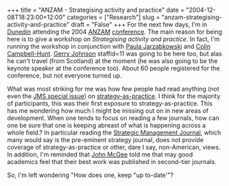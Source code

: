 +++
title = "ANZAM - Strategising activity and practice"
date = "2004-12-08T18:23:00+12:00"
categories = ["Research"]
slug = "anzam-strategising-activity-and-practice"
draft = "False"
+++
For the next few days, I'm in
[Dunedin](http://www.dunedincity.govt.nz/city/?page=search_new) attending the
2004 [ANZAM](http://www.anzam.uts.edu.au/)
[conference](http://www.commerce.otago.ac.nz/mgmt/ANZAM2004/index.html).  The
main reason for being here is to give a workshop on _Strategising activity and
practice_.  In fact, I'm running the workshop in conjunction with [Paula
Jarzabkowski](http://www.abs.aston.ac.uk/newweb/staff/detail.asp?sfldStaffID=A0000327)
and [Colin
Campbell-Hunt](http://www.business.otago.ac.nz/mgmt/staff/ccampbellhunt.html).
[Gerry
Johnson](http://www.gsb.strath.ac.uk/worldclass/research/profiles/showprofile.asp?htmlid=1&subsection=Profile&)
staffid=11 was going to be here too, but alas he can't travel (from Scotland)
at the moment (he was also going to be the keynote speaker at the conference
too).  About 60 people registered for the conference, but not everyone turned
up.

What was most striking for me was how few people had read anything (not even
the [JMS special issue](http://www.blackwell-synergy.com/links/toc/joms/40/1/))
on [strategy-as-practice](http://www.strategy-as-practice.org/). I think for
the majority of participants, this was their first exposure to
strategy-as-practice. This has me wondering how much I might be missing out on
in new areas of development. When one tends to focus on reading a few journals,
how can one be sure that one is keeping abreast of what is happening across a
whole field.? In particular reading the [Strategic Management
Journal](http://www.jstor.org/journals/01432095.html), which many would say is
the pre-eminent strategy journal, does not provide coverage of
strategy-as-practice or other, dare I say, non-American, views. In addition,
I'm reminded that [John
McGee](http://www2.warwick.ac.uk/fac/soc/csgr/people/associates/warwick/mcgee/)
told me that may good academics feel that their best work was published in
second-tier journals.

So, I'm left wondering "How does one, keep "up to-date'"?

